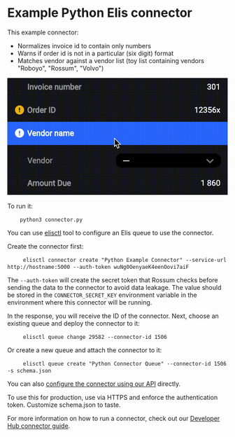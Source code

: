 # Example Python Elis connector

This example connector:
  * Normalizes invoice id to contain only numbers
  * Warns if order id is not in a particular (six digit) format
  * Matches vendor against a vendor list (toy list containing vendors "Roboyo", "Rossum", "Volvo")

![Vendor matching demo](vendordemo.gif)

To run it:
```
	python3 connector.py
```

You can use [elisctl](https://github.com/rossumai/elisctl) tool to configure an Elis queue to use the connector.

Create the connector first:

```
	 elisctl connector create "Python Example Connector" --service-url http://hostname:5000 --auth-token wuNg0OenyaeK4eenOovi7aiF
```
The `--auth-token` will create the secret token that Rossum checks before sending the data to the connector to avoid data leakage.
The value should be stored in the `CONNECTOR_SECRET_KEY` environment variable in the environment where this connector will be running.

In the response, you will receive the ID of the connector. Next, choose an existing queue and deploy the connector to it:

```
	 elisctl queue change 29582 --connector-id 1506
```

Or create a new queue and attach the connector to it:

```
	 elisctl queue create "Python Connector Queue" --connector-id 1506 -s schema.json
```

You can also [configure the connector using our API](https://api.elis.rossum.ai/docs/#create-a-new-connector) directly.

To use this for production, use via HTTPS and enforce the authentication token.
Customize schema.json to taste.

For more information on how to run a connector, check out our [Developer Hub connector guide](https://developers.rossum.ai/docs/your-first-connector).